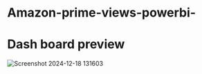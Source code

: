 # Amazon-prime-views-powerbi-
# Dash board preview
![Screenshot 2024-12-18 131603](https://github.com/user-attachments/assets/da746c15-0697-4182-9019-380e9356d56c)
